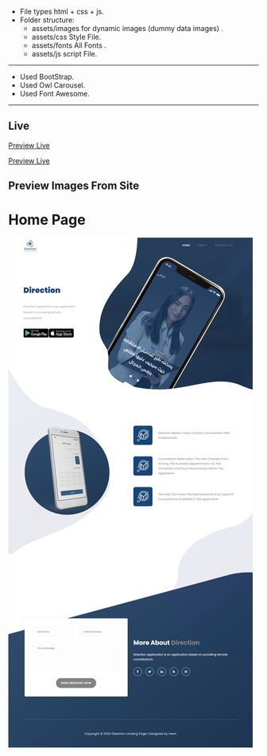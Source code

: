 
- File types  html + css + js.
- Folder structure:
  - assets/images for dynamic images (dummy data images) .
  - assets/css Style File.
  - assets/fonts All Fonts .
  - assets/js script File.

---
- Used BootStrap.
- Used Owl Carousel.
- Used Font Awesome.
---
## Live

[Preview Live](https://elmadd.com/)

[Preview Live](https://direction.hwzn.sa/)

## Preview Images From Site

# Home Page

![Home Page](assets/images/screen_one.png)
